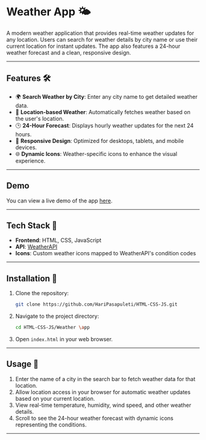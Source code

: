 # Weather App 🌤️

A modern weather application that provides real-time weather updates for any location. Users can search for weather details by city name or use their current location for instant updates. The app also features a 24-hour weather forecast and a clean, responsive design.

---

## Features 🛠️
- 🌍 **Search Weather by City**: Enter any city name to get detailed weather data.
- 📍 **Location-based Weather**: Automatically fetches weather based on the user's location.
- 🕒 **24-Hour Forecast**: Displays hourly weather updates for the next 24 hours.
- 🎨 **Responsive Design**: Optimized for desktops, tablets, and mobile devices.
- 🌐 **Dynamic Icons**: Weather-specific icons to enhance the visual experience.

---
## Demo
You can view a live demo of the app [here](https://weather-forcast7.netlify.app/).

---

## Tech Stack 🧰
- **Frontend**: HTML, CSS, JavaScript
- **API**: [WeatherAPI](https://www.weatherapi.com/)
- **Icons**: Custom weather icons mapped to WeatherAPI's condition codes

---

## Installation 🔧

1. Clone the repository:
    ```bash
    git clone https://github.com/HariPasapuleti/HTML-CSS-JS.git
    ```
2. Navigate to the project directory:
    ```bash
    cd HTML-CSS-JS/Weather \app
    ```
3. Open `index.html` in your web browser.

---

## Usage 🚀

1. Enter the name of a city in the search bar to fetch weather data for that location.
2. Allow location access in your browser for automatic weather updates based on your current location.
3. View real-time temperature, humidity, wind speed, and other weather details.
4. Scroll to see the 24-hour weather forecast with dynamic icons representing the conditions.

---
